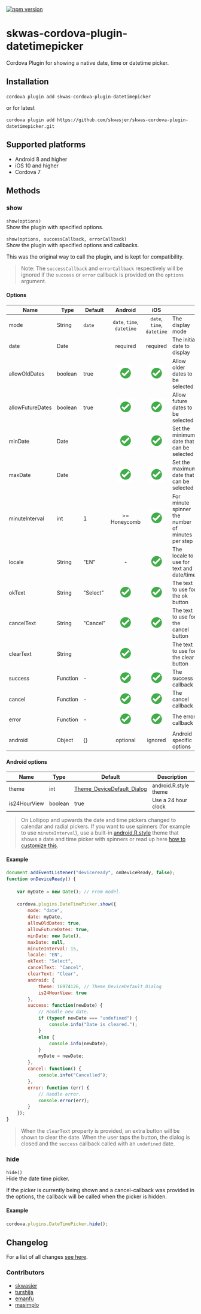 [![npm version](https://badge.fury.io/js/skwas-cordova-plugin-datetimepicker.svg)](https://badge.fury.io/js/skwas-cordova-plugin-datetimepicker)

# skwas-cordova-plugin-datetimepicker

Cordova Plugin for showing a native date, time or datetime picker.

## Installation

`cordova plugin add skwas-cordova-plugin-datetimepicker`

or for latest

`cordova plugin add https://github.com/skwasjer/skwas-cordova-plugin-datetimepicker.git`

## Supported platforms

- Android 8 and higher
- iOS 10 and higher
- Cordova 7

## Methods

### show

`show(options)`  
Show the plugin with specified options.

`show(options, successCallback, errorCallback)`  
Show the plugin with specified options and callbacks.

This was the original way to call the plugin, and is kept for compatibility.
> Note: The `successCallback` and `errorCallback` respectively will be ignored if the `success` or `error` callback is provided on the `options` argument.

#### Options

| Name                | Type                | Default        | Android                    | iOS                        | |
|---------------------|---------------------|----------------|:--------------------------:|:--------------------------:|--------------------------|
| mode                | String              | `date`         | `date`, `time`, `datetime` | `date`, `time`, `datetime` | The display mode |
| date                | Date                |                | required                   | required                   | The initial date to display |
| allowOldDates       | boolean             | true           | ![Supported][supported]    | ![Supported][supported]    | Allow older dates to be selected |
| allowFutureDates    | boolean             | true           | ![Supported][supported]    | ![Supported][supported]    | Allow future dates to be selected |
| minDate             | Date                |                | ![Supported][supported]    | ![Supported][supported]    | Set the minimum date that can be selected |
| maxDate             | Date                |                | ![Supported][supported]    | ![Supported][supported]    | Set the maximum date that can be selected |
| minuteInterval      | int                 | 1              | >= Honeycomb               | ![Supported][supported]    | For minute spinner the number of minutes per step |
| locale              | String              | "EN"           | -                          | ![Supported][supported]    | The locale to use for text and date/time |
| okText              | String              | "Select"       | ![Supported][supported]    | ![Supported][supported]    | The text to use for the ok button |
| cancelText          | String              | "Cancel"       | ![Supported][supported]    | ![Supported][supported]    | The text to use for the cancel button |
| clearText           | String              |                | ![Supported][supported]    |                            | The text to use for the clear button |
| success             | Function            | -              | ![Supported][supported]    | ![Supported][supported]    | The success callback |
| cancel              | Function            | -              | ![Supported][supported]    | ![Supported][supported]    | The cancel callback |
| error               | Function            | -              | ![Supported][supported]    | ![Supported][supported]    | The error callback |
| android             | Object              | {}             | optional                   | ignored                    | Android specific options |

#### Android options

| Name                | Type                | Default     | Description               |
|---------------------|---------------------|-------------|---------------------------|
| theme               | int                 | [Theme_DeviceDefault_Dialog](https://developer.android.com/reference/android/R.style.html#Theme_DeviceDefault_Dialog)| android.R.style theme |
| is24HourView        | boolean             | true        | Use a 24 hour clock |

> On Lollipop and upwards the date and time pickers changed to calendar and radial pickers. If you want to use spinners (for example to use `minuteInterval`), use a built-in [android.R.style](https://developer.android.com/reference/android/R.style.html) theme that shows a date and time picker with spinners or read up here [how to customize this](./docs/Android_custom_theme_and_styling.md).

#### Example

```js
document.addEventListener("deviceready", onDeviceReady, false);
function onDeviceReady() {

    var myDate = new Date(); // From model.

    cordova.plugins.DateTimePicker.show({
        mode: "date",
        date: myDate,
        allowOldDates: true,
        allowFutureDates: true,
        minDate: new Date(),
        maxDate: null,
        minuteInterval: 15,
        locale: "EN",
        okText: "Select",
        cancelText: "Cancel",
        clearText: "Clear",
        android: {
            theme: 16974126, // Theme_DeviceDefault_Dialog
            is24HourView: true
        },
        success: function(newDate) {
            // Handle new date.
            if (typeof newDate === "undefined") {
                console.info("Date is cleared.");
            }
            else {
                console.info(newDate);
            }
            myDate = newDate;
        },
        cancel: function() {
            console.info("Cancelled");
        },
        error: function (err) {
            // Handle error.
            console.error(err);
        }
    });
}
```

> When the `clearText` property is provided, an extra button will be shown to clear the date. When the user taps the button, the dialog is closed and the `success` callback called with an `undefined` date.

### hide

`hide()`  
Hide the date time picker.

If the picker is currently being shown and a cancel-callback was provided in the options, the callback will be called when the picker is hidden.

#### Example

```js
cordova.plugins.DateTimePicker.hide();
```

## Changelog

For a list of all changes  [see here](./CHANGELOG.md).

### Contributors

- [skwasjer](https://github.com/skwasjer)
- [turshija](https://github.com/turshija)
- [emanfu](https://github.com/emanfu)
- [masimplo](https://github.com/masimplo)


[supported]: ./docs/res/check.svg "Supported"
[not-supported]: ./doc/res/close.svg "Not supported"
